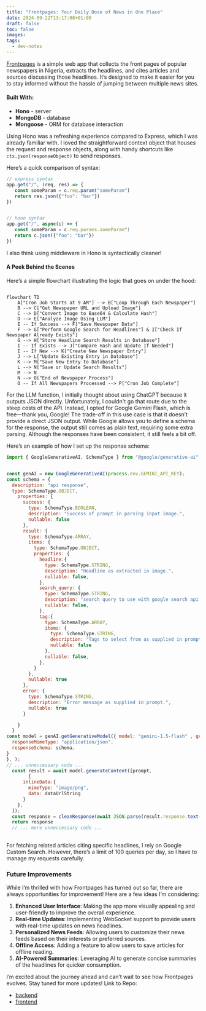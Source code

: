 ```yaml
---
title: "Frontpages: Your Daily Dose of News in One Place"
date: 2024-09-22T13:17:08+01:00
draft: false
toc: false
images:
tags: 
  - dev-notes
---
```


[Frontpages](https://frontpages.talut.tech) is a simple web app that collects the front pages of popular newspapers in Nigeria, extracts the headlines, and cites articles and sources discussing those headlines. It’s designed to make it easier for you to stay informed without the hassle of jumping between multiple news sites.

#### Built With:

- **Hono** - server
- **MongoDB** - database
- **Mongoose** - ORM for database interaction

Using Hono was a refreshing experience compared to Express, which I was already familiar with. I loved the straightforward context object that houses the request and response objects, along with handy shortcuts like `ctx.json(responseObject)` to send responses.

Here’s a quick comparison of syntax:
 
 ```js
// express syntax
app.get("/", (req, res) => {
	const someParam = c.req.param("someParam")
	return res.json({"foo": "bar"})
})


// hono syntax
app.get("/", async(c) => {
	const someParam = c.req.params.someParam")
	return c.json({"foo": "bar"})
})
 
```

I also think using middleware in Hono is syntactically cleaner!

#### A Peek Behind the Scenes

Here’s a simple flowchart illustrating the logic that goes on under the hood:
```mermaid

flowchart TD
    A["Cron Job Starts at 9 AM"] --> B["Loop Through Each Newspaper"]
    B --> C["Get Newspaper URL and Upload Image"]
    C --> D["Convert Image to Base64 & Calculate Hash"]
    D --> E["Analyze Image Using LLM"]
    E -- If Success --> F["Save Newspaper Data"]
    F --> G["Perform Google Search for Headlines"] & I["Check If Newspaper Already Exists"]
    G --> H["Store Headline Search Results in Database"]
    I -- If Exists --> J["Compare Hash and Update If Needed"]
    I -- If New --> K["Create New Newspaper Entry"]
    J --> L["Update Existing Entry in Database"]
    K --> M["Save New Entry to Database"]
    L --> N["Save or Update Search Results"]
    M --> N
    N --> O["End of Newspaper Process"]
    O -- If All Newspapers Processed --> P["Cron Job Complete"]

```
For the LLM function, I initially thought about using ChatGPT because it outputs JSON directly. Unfortunately, I couldn't go that route due to the steep costs of the API. Instead, I opted for Google Gemini Flash, which is free—thank you, Google! The trade-off in this use case is that it doesn’t provide a direct JSON output. While Google allows you to define a schema for the response, the output still comes as plain text, requiring some extra parsing. Although the responses have been consistent, it still feels a bit off.

Here’s an example of how I set up the response schema:
```js
import { GoogleGenerativeAI, SchemaType } from "@google/generative-ai";


const genAI = new GoogleGenerativeAI(process.env.GEMINI_API_KEY);
const schema = {
  description: "api response",
  type: SchemaType.OBJECT,
    properties: {
      success: {
        type: SchemaType.BOOLEAN,
        description: "Success of prompt in parsing input image.",
        nullable: false
      },
      result: {
        type: SchemaType.ARRAY,
        items: {
          type: SchemaType.OBJECT,
          properties: {
            headline:{
              type: SchemaType.STRING,
              description: "Headline as extracted in image.",
              nullable: false,
            },
            search_query: {
              type: SchemaType.STRING,
              description: "search query to use with google search api to get related news article.",
              nullable: false,
            },
            tag:{
              type: SchemaType.ARRAY,
              items: {
                type: SchemaType.STRING,
                description: "Tags to select from as supplied in prompt.",
                nullable: false
              },
              nullable: false,
            },
          }
        },
        nullable: true
      },
      error: {
        type: SchemaType.STRING,
        description: "Error message as supplied in prompt.",
        nullable: true
      }

    }
  }
const model = genAI.getGenerativeModel({ model: "gemini-1.5-flash" , generationConfig: {
  responseMimeType: "application/json",
  responseSchema: schema,
}
}, );
// ... unneccessary code ...
  const result = await model.generateContent([prompt,
        {
      inlineData:{
        mimeType: "image/png",
        data: dataUrlString
      }
    },
  ]);
  const response = cleanResponse(await JSON.parse(result.response.text()))
  return response
  // ... more unneccessary code ...
  
```

For fetching related articles citing specific headlines, I rely on Google Custom Search. However, there’s a limit of 100 queries per day, so I have to manage my requests carefully.

### Future Improvements

While I’m thrilled with how Frontpages has turned out so far, there are always opportunities for improvement! Here are a few ideas I’m considering:

1. **Enhanced User Interface**: Making the app more visually appealing and user-friendly to improve the overall experience.
2. **Real-time Updates**: Implementing WebSocket support to provide users with real-time updates on news headlines.
3. **Personalized News Feeds**: Allowing users to customize their news feeds based on their interests or preferred sources.
4. **Offline Access**: Adding a feature to allow users to save articles for offline reading.
5. **AI-Powered Summaries**: Leveraging AI to generate concise summaries of the headlines for quicker consumption.

I’m excited about the journey ahead and can’t wait to see how Frontpages evolves. Stay tuned for more updates!
Link to Repo: 
  - [backend](https://github.com/plutack/frontpages-backend)
  - [frontend](https://github.com/plutack/frontpages-frontend)